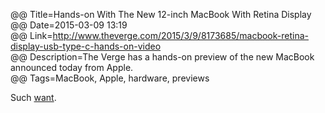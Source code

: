 @@ Title=Hands-on With The New 12-inch MacBook With Retina Display  
@@ Date=2015-03-09 13:19  
@@ Link=http://www.theverge.com/2015/3/9/8173685/macbook-retina-display-usb-type-c-hands-on-video  
@@ Description=The Verge has a hands-on preview of the new MacBook announced today from Apple.  
@@ Tags=MacBook, Apple, hardware, previews  

Such [want][theovernanalyzed].

[theovernanalyzed]: http://www.theovernanalyzed.net/2015/1/10/my-thoughts-on-apples-rumored-12-inch-macbook-air